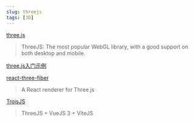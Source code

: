 ```yaml
---
slug: threejs
tags: [3D]
---
```


[three.js](https://threejs.org/docs/index.html#manual/en/introduction/Creating-a-scene)
> ThreeJS: The most popular WebGL library, with a good support on both desktop and mobile.

[three.js入门示例](https://code.juejin.cn/pen/7160872605510008868)

[react-three-fiber](https://github.com/pmndrs/react-three-fiber)
> A React renderer for Three.js

[TroisJS](https://troisjs.github.io/)
> ThreeJS + VueJS 3 + ViteJS